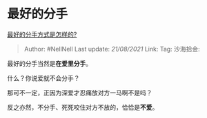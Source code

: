 # 最好的分手
[最好的分手方式是怎样的?](https://www.zhihu.com/question/299256126/answer/1306171077)

> Author: #NellNell
> Last update: *21/08/2021*
> Link:
> Tag:
> 沙海拾金:

最好的分手当然是**在爱里分手**。

什么？你说爱就不会分手？

那可不一定，正因为深爱才忍痛放对方一马啊不是吗？

反之亦然，不分手、死死咬住对方不放的，恰恰是**不爱**。

